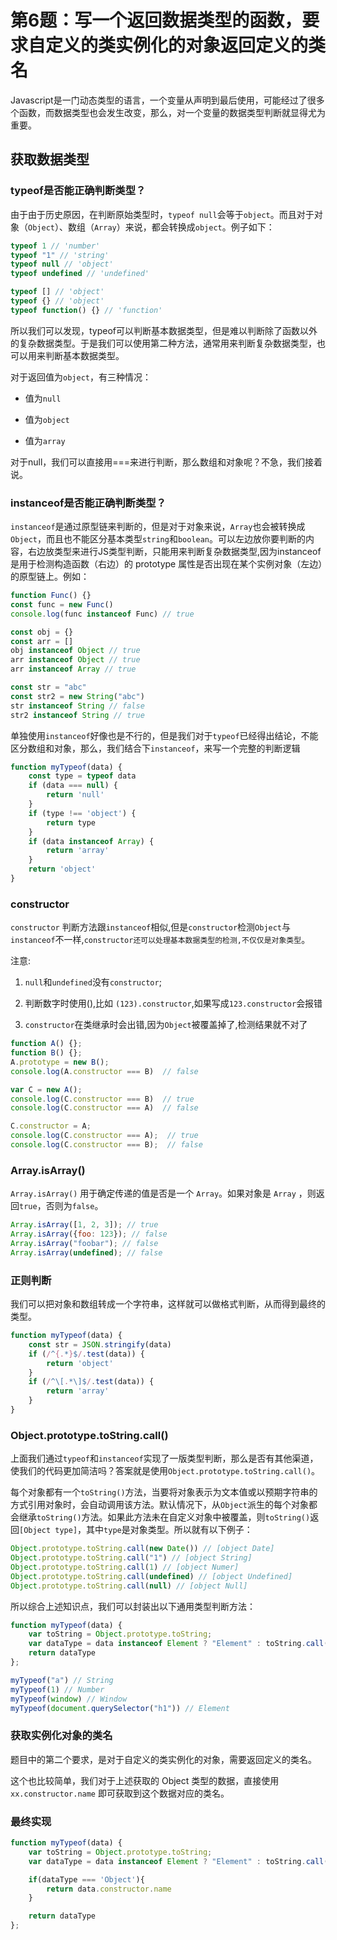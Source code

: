 # 第6题：写一个返回数据类型的函数，要求自定义的类实例化的对象返回定义的类名

Javascript是一门动态类型的语言，一个变量从声明到最后使用，可能经过了很多个函数，而数据类型也会发生改变，那么，对一个变量的数据类型判断就显得尤为重要。

## 获取数据类型

### typeof是否能正确判断类型？

由于由于历史原因，在判断原始类型时，`typeof null`会等于`object`。而且对于对象（`Object`）、数组（`Array`）来说，都会转换成`object`。例子如下：

```js
typeof 1 // 'number'
typeof "1" // 'string'
typeof null // 'object'
typeof undefined // 'undefined'

typeof [] // 'object'
typeof {} // 'object'
typeof function() {} // 'function'
```

所以我们可以发现，typeof可以判断基本数据类型，但是难以判断除了函数以外的复杂数据类型。于是我们可以使用第二种方法，通常用来判断复杂数据类型，也可以用来判断基本数据类型。

对于返回值为`object`，有三种情况：

* 值为`null`

* 值为`object`

* 值为`array`

对于null，我们可以直接用===来进行判断，那么数组和对象呢？不急，我们接着说。

### instanceof是否能正确判断类型？

`instanceof`是通过原型链来判断的，但是对于对象来说，`Array`也会被转换成`Object`，而且也不能区分基本类型`string`和`boolean`。可以左边放你要判断的内容，右边放类型来进行JS类型判断，只能用来判断复杂数据类型,因为instanceof 是用于检测构造函数（右边）的 prototype 属性是否出现在某个实例对象（左边）的原型链上。例如：

```js
function Func() {}
const func = new Func()
console.log(func instanceof Func) // true

const obj = {}
const arr = []
obj instanceof Object // true
arr instanceof Object // true
arr instanceof Array // true

const str = "abc"
const str2 = new String("abc")
str instanceof String // false
str2 instanceof String // true
```

单独使用`instanceof`好像也是不行的，但是我们对于`typeof`已经得出结论，不能区分数组和对象，那么，我们结合下`instanceof`，来写一个完整的判断逻辑

```js
function myTypeof(data) {
    const type = typeof data
    if (data === null) {
        return 'null'
    }
    if (type !== 'object') {
        return type
    }
    if (data instanceof Array) {
        return 'array'
    }
    return 'object'
}
```

### constructor

`constructor` 判断方法跟`instanceof`相似,但是`constructor`检测`Object`与`instanceof`不一样,`constructor还可以处理基本数据类型的检测,不仅仅是对象类型`。

注意:

1. `null`和`undefined`没有`constructor`;

2. 判断数字时使用(),比如 `(123).constructor`,如果写成`123.constructor`会报错

3. `constructor`在类继承时会出错,因为`Object`被覆盖掉了,检测结果就不对了

```js
function A() {};
function B() {};
A.prototype = new B();
console.log(A.constructor === B)  // false

var C = new A();
console.log(C.constructor === B)  // true
console.log(C.constructor === A)  // false 

C.constructor = A;
console.log(C.constructor === A);  // true
console.log(C.constructor === B);  // false
```

### Array.isArray()

`Array.isArray()` 用于确定传递的值是否是一个 `Array`。如果对象是 `Array` ，则返回`true`，否则为`false`。

```js
Array.isArray([1, 2, 3]); // true
Array.isArray({foo: 123}); // false
Array.isArray("foobar"); // false
Array.isArray(undefined); // false
```

### 正则判断

我们可以把对象和数组转成一个字符串，这样就可以做格式判断，从而得到最终的类型。

```js
function myTypeof(data) {
    const str = JSON.stringify(data)
    if (/^{.*}$/.test(data)) {
        return 'object'
    }
    if (/^\[.*\]$/.test(data)) {
        return 'array'
    }
}
```

### Object.prototype.toString.call()

上面我们通过`typeof`和`instanceof`实现了一版类型判断，那么是否有其他渠道，使我们的代码更加简洁吗？答案就是使用`Object.prototype.toString.call()`。

每个对象都有一个`toString()`方法，当要将对象表示为文本值或以预期字符串的方式引用对象时，会自动调用该方法。默认情况下，从`Object`派生的每个对象都会继承`toString()`方法。如果此方法未在自定义对象中被覆盖，则`toString()`返回`[Object type]`，其中`type`是对象类型。所以就有以下例子：

```js
Object.prototype.toString.call(new Date()) // [object Date]
Object.prototype.toString.call("1") // [object String]
Object.prototype.toString.call(1) // [object Numer]
Object.prototype.toString.call(undefined) // [object Undefined]
Object.prototype.toString.call(null) // [object Null]
```

所以综合上述知识点，我们可以封装出以下通用类型判断方法：

```js
function myTypeof(data) {
    var toString = Object.prototype.toString;
    var dataType = data instanceof Element ? "Element" : toString.call(data).replace(/\[object\s(.+)\]/, "$1")
    return dataType
};

myTypeof("a") // String
myTypeof(1) // Number
myTypeof(window) // Window
myTypeof(document.querySelector("h1")) // Element
```

### 获取实例化对象的类名

题目中的第二个要求，是对于自定义的类实例化的对象，需要返回定义的类名。

这个也比较简单，我们对于上述获取的 Object 类型的数据，直接使用 `xx.constructor.name` 即可获取到这个数据对应的类名。

### 最终实现

```js
function myTypeof(data) {
    var toString = Object.prototype.toString;
    var dataType = data instanceof Element ? "Element" : toString.call(data).replace(/\[object\s(.+)\]/, "$1")

    if(dataType === 'Object'){
        return data.constructor.name
    }

    return dataType
};
```